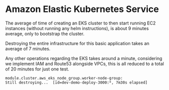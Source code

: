 # Amazon Elastic Kubernetes Service

The average of time of creating an EKS cluster to
then start running EC2 instances (without running
any helm instructions), is about 9 minutes average,
only to bootstrap the cluster.

Destroying the entire infrastructure for this basic
application takes an average of 7 minutes.

Any other operations regarding the EKS takes around
a minute, considering we implement IAM and Route53 alongside VPCs, this is all reduced to a total of
20 minutes for just one test.

```
module.cluster.aws_eks_node_group.worker-node-group: 
Still destroying...  [id=dev-demo-deploy-3000:*, 7m30s elapsed]
```

